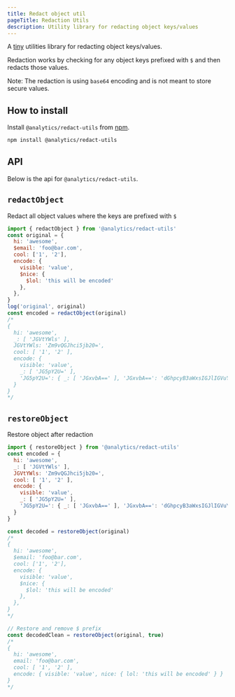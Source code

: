 ```yaml
---
title: Redact object util
pageTitle: Redaction Utils
description: Utility library for redacting object keys/values
---
```


A [tiny](https://bundlephobia.com/result?p=@analytics/redact-utils) utilities library for redacting object keys/values.

Redaction works by checking for any object keys prefixed with `$` and then redacts those values.

Note: The redaction is using `base64` encoding and is not meant to store secure values.

## How to install

Install `@analytics/redact-utils` from [npm](https://www.npmjs.com/package/@analytics/redact-utils).

```bash
npm install @analytics/redact-utils
```

## API

Below is the api for `@analytics/redact-utils`.

## `redactObject`

Redact all object values where the keys are prefixed with `$`

```js
import { redactObject } from '@analytics/redact-utils'
const original = {
  hi: 'awesome',
  $email: 'foo@bar.com',
  cool: ['1', '2'],
  encode: {
    visible: 'value',
    $nice: {
      $lol: 'this will be encoded'
    },
  },
}
log('original', original)
const encoded = redactObject(original)
/*
{
  hi: 'awesome',
  _: [ 'JGVtYWls' ],
  JGVtYWls: 'Zm9vQGJhci5jb20=',
  cool: [ '1', '2' ],
  encode: {
    visible: 'value',
    _: [ 'JG5pY2U=' ],
    'JG5pY2U=': { _: [ 'JGxvbA==' ], 'JGxvbA==': 'dGhpcyB3aWxsIGJlIGVuY29kZWQ=' }
  }
}
*/
```

## `restoreObject`

Restore object after redaction

```js
import { restoreObject } from '@analytics/redact-utils' 
const encoded = {
  hi: 'awesome',
  _: [ 'JGVtYWls' ],
  JGVtYWls: 'Zm9vQGJhci5jb20=',
  cool: [ '1', '2' ],
  encode: {
    visible: 'value',
    _: [ 'JG5pY2U=' ],
    'JG5pY2U=': { _: [ 'JGxvbA==' ], 'JGxvbA==': 'dGhpcyB3aWxsIGJlIGVuY29kZWQ=' }
  }
}

const decoded = restoreObject(original)
/*
{
  hi: 'awesome',
  $email: 'foo@bar.com',
  cool: ['1', '2'],
  encode: {
    visible: 'value',
    $nice: {
      $lol: 'this will be encoded'
    },
  },
}
*/

// Restore and remove $ prefix
const decodedClean = restoreObject(original, true)
/*
{
  hi: 'awesome',
  email: 'foo@bar.com',
  cool: [ '1', '2' ],
  encode: { visible: 'value', nice: { lol: 'this will be encoded' } }
}
*/
```
